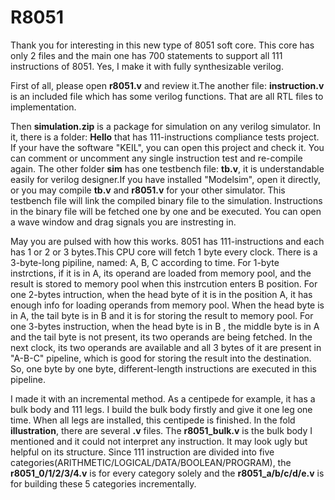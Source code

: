 R8051
=====

Thank you for interesting in this new type of 8051 soft core. This core has only 2 files and the main one has 700 statements to support all 111 instructions of 8051. Yes, I make it with fully synthesizable verilog. 

First of all, please open **r8051.v** and review it.The another file: **instruction.v** is an included file which has some verilog functions. That are all RTL files to implementation.

Then **simulation.zip** is a package for simulation on any verilog simulator. In it, there is a folder: **Hello** that has 111-instructions compliance tests project. If your have the software "KEIL", you can open this project and check it. You can comment or uncomment any single instruction test and re-compile again. The other folder **sim** has one testbench file: **tb.v**, it is understandable easily for verilog designer.If you have installed "Modelsim", open it directly, or you may compile **tb.v** and **r8051.v** for your other simulator. This testbench file will link the compiled binary file to the simulation. Instructions in the binary file will be fetched one by one and be executed. You can open a wave window and drag signals you are instresting in.

May you are pulsed with how this works. 8051 has 111-instructions and each has 1 or 2 or 3 bytes.This CPU core will fetch 1 byte every clock. There is a 3-byte-long pipiline, named: A, B, C according to time. For 1-byte instrctions, if it is in A, its operand are loaded from memory pool, and the result is stored to memory pool when this instrcution enters B position. For one 2-bytes intruction, when the head byte of it is in the position A, it has enough info for loading operands from memory pool. When the head byte is in A, the tail byte is in B and it is for storing the result to memory pool. For one 3-bytes instruction, when the head byte is in B , the middle byte is in A and the tail byte is not present, its two operands are being fetched. In the next clock, its two operands are available and all 3 bytes of it are present in "A-B-C" pipeline, which is good for storing the result into the destination. So, one byte by one byte, different-length instructions are executed in this pipeline.

I made it with an incremental method. As a centipede for example, it has a bulk body and 111 legs. I build the bulk body firstly and give it one leg one time. When all legs are installed, this centipede is finished. In the fold **illustration**, there are several **.v** files. The **r8051_bulk.v** is the bulk body I mentioned and it could not interpret any instruction. It may look ugly but helpful on its structure. Since 111 instruction are divided into five categories(ARITHMETIC/LOGICAL/DATA/BOOLEAN/PROGRAM), the **r8051_0/1/2/3/4.v** is for every category solely and the **r8051_a/b/c/d/e.v** is for building these 5 categories incrementally. 



